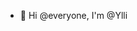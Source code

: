 - 👋 Hi @everyone, I'm @Ylli

<!---
Ylli99/Ylli99 is a ✨ special ✨ repository because its `README.md` (this file) appears on your GitHub profile.
You can click the Preview link to take a look at your changes.
--->

